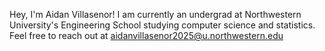 Hey, I'm Aidan Villasenor! I am currently an undergrad at Northwestern University's Engineering School studying computer science and statistics. Feel free to reach out at aidanvillasenor2025@u.northwestern.edu
